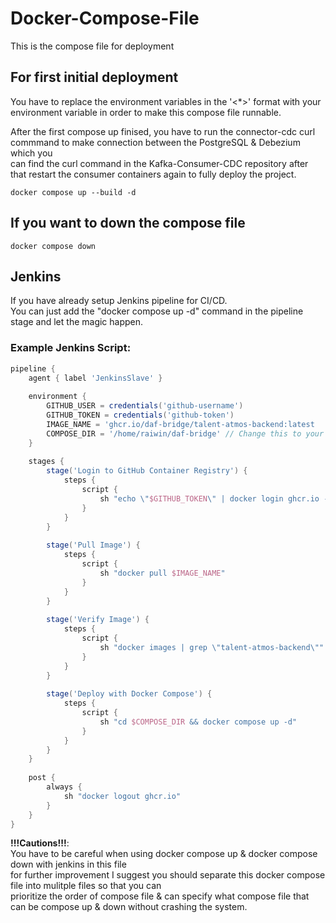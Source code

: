 # __Docker-Compose-File__
This is the compose file for deployment

## For first initial deployment
You have to replace the environment variables in the '<*>' format with your environment variable in order to make this compose file runnable. <br />

After the first compose up finised, you have to run the connector-cdc curl commmand to make connection between the PostgreSQL & Debezium which you <br />
can find the curl command in the Kafka-Consumer-CDC repository after that restart the consumer containers again to fully deploy the project. 
```
docker compose up --build -d
```

## If you want to down the compose file
```
docker compose down
```

## Jenkins
If you have already setup Jenkins pipeline for CI/CD. <br />
You can just add the "docker compose up -d" command in the pipeline stage and let the magic happen. <br />

### Example Jenkins Script:
```groovy
pipeline {
    agent { label 'JenkinsSlave' }
    
    environment {
        GITHUB_USER = credentials('github-username')
        GITHUB_TOKEN = credentials('github-token')
        IMAGE_NAME = 'ghcr.io/daf-bridge/talent-atmos-backend:latest
        COMPOSE_DIR = '/home/raiwin/daf-bridge' // Change this to your actual compose file directory
    }
    
    stages {
        stage('Login to GitHub Container Registry') {
            steps {
                script {
                    sh "echo \"$GITHUB_TOKEN\" | docker login ghcr.io -u $GITHUB_USER --password-stdin"
                }
            }
        }
        
        stage('Pull Image') {
            steps {
                script {
                    sh "docker pull $IMAGE_NAME"
                }
            }
        }
        
        stage('Verify Image') {
            steps {
                script {
                    sh "docker images | grep \"talent-atmos-backend\""
                }
            }
        }
        
        stage('Deploy with Docker Compose') {
            steps {
                script {
                    sh "cd $COMPOSE_DIR && docker compose up -d"
                }
            }
        }
    }
    
    post {
        always {
            sh "docker logout ghcr.io"
        }
    }
}
```

**!!!Cautions!!!**: <br />
You have to be careful when using docker compose up & docker compose down with jenkins in this file <br />
for further improvement I suggest you should separate this docker compose file into mulitple files so that you can <br />
prioritize the order of compose file & can specify what compose file that can be compose up & down without crashing the system.
